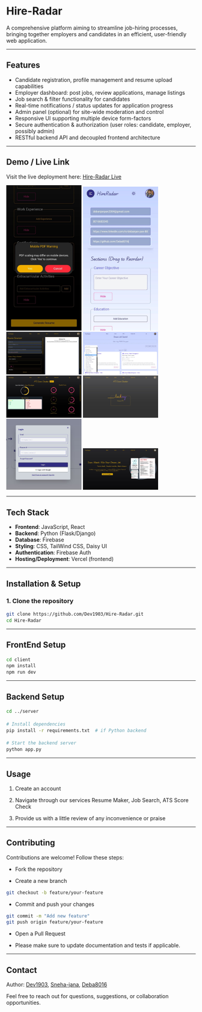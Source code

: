 # Hire-Radar

A comprehensive platform aiming to streamline job-hiring processes, bringing together employers and candidates in an efficient, user-friendly web application.

---

## Features
- Candidate registration, profile management and resume upload capabilities  
- Employer dashboard: post jobs, review applications, manage listings  
- Job search & filter functionality for candidates  
- Real-time notifications / status updates for application progress  
- Admin panel (optional) for site-wide moderation and control  
- Responsive UI supporting multiple device form-factors  
- Secure authentication & authorization (user roles: candidate, employer, possibly admin)  
- RESTful backend API and decoupled frontend architecture  

---

## Demo / Live Link
Visit the live deployment here: [Hire-Radar Live](https://hire-radar.vercel.app)

<img src="https://github.com/Dev1903/Hire-Radar/blob/9af865edbee6b233dcea9b441315e5194e9e40ae/assets/%231.jpg" alt="Homepage Screenshot" width="200"/> <img src="https://github.com/Dev1903/Hire-Radar/blob/9af865edbee6b233dcea9b441315e5194e9e40ae/assets/%232.jpg" alt="Homepage Screenshot" width="200"/> <img src="https://github.com/Dev1903/Hire-Radar/blob/9af865edbee6b233dcea9b441315e5194e9e40ae/assets/%233.jpg" alt="Homepage Screenshot" width="200"/> <img src="https://github.com/Dev1903/Hire-Radar/blob/9af865edbee6b233dcea9b441315e5194e9e40ae/assets/%234.jpg" alt="Homepage Screenshot" width="200"/> <img src="https://github.com/Dev1903/Hire-Radar/blob/9af865edbee6b233dcea9b441315e5194e9e40ae/assets/%235.jpg" alt="Homepage Screenshot" width="200"/> <img src="https://github.com/Dev1903/Hire-Radar/blob/9af865edbee6b233dcea9b441315e5194e9e40ae/assets/%236.jpg" alt="Homepage Screenshot" width="200"/> <img src="https://github.com/Dev1903/Hire-Radar/blob/9af865edbee6b233dcea9b441315e5194e9e40ae/assets/%237.jpg" alt="Homepage Screenshot" width="200"/> <img src="https://github.com/Dev1903/Hire-Radar/blob/9af865edbee6b233dcea9b441315e5194e9e40ae/assets/%238.jpg" alt="Homepage Screenshot" width="200"/>

---

## Tech Stack
- **Frontend**: JavaScript, React  
- **Backend**: Python (Flask/Django)
- **Database**: Firebase  
- **Styling**: CSS, TailWind CSS, Daisy UI  
- **Authentication**: Firebase Auth  
- **Hosting/Deployment**: Vercel (frontend)  

---

## Installation & Setup

### 1. Clone the repository
```bash
git clone https://github.com/Dev1903/Hire-Radar.git
cd Hire-Radar
```

---

## FrontEnd Setup
```bash
cd client
npm install
npm run dev
```

---

## Backend Setup
```bash
cd ../server

# Install dependencies
pip install -r requirements.txt  # if Python backend

# Start the backend server
python app.py
```

---

## Usage

1. Create an account

2. Navigate through our services Resume Maker, Job Search, ATS Score Check

3. Provide us with a little review of any inconvenience or praise

---

## Contributing

Contributions are welcome! Follow these steps:

- Fork the repository

- Create a new branch
```bash
git checkout -b feature/your-feature
```

- Commit and push your changes
```bash
git commit -m "Add new feature"
git push origin feature/your-feature
```

- Open a Pull Request

- Please make sure to update documentation and tests if applicable.

---

## Contact

Author: [Dev1903](https://github.com/Dev1903), [Sneha-jana](https://github.com/Sneha-jana), [Deba8016](https://github.com/Deba8016)

Feel free to reach out for questions, suggestions, or collaboration opportunities.
